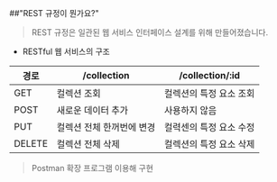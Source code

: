 ##"REST 규정이 뭔가요?"

> REST 규정은 일관된 웹 서비스 인터페이스 설계를 위해 만들어졌습니다.

* RESTful 웹 서비스의 구조<br>

경로|/collection|/collection/:id
---|---|---|
GET|컬렉션 조회|컬렉션의 특정 요소 조회
POST|새로운 데이터 추가|사용하지 않음
PUT|컬렉션 전체 한꺼번에 변경|컬력센의 특정 요소 수정
DELETE|컬렉션 전체 삭제|컬렉션의 특정 요소 삭제

> Postman 확장 프로그램 이용해 구현